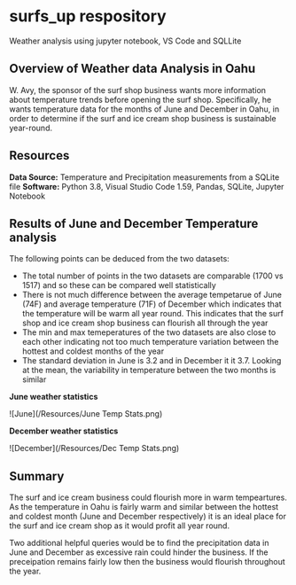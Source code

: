 # surfs_up respository
Weather analysis using jupyter notebook, VS Code and SQLLite

## Overview of Weather data Analysis in Oahu
W. Avy, the sponsor of the surf shop business wants more information about temperature trends before opening the surf shop. Specifically, he wants temperature data for the months of June and December in Oahu, in order to determine if the surf and ice cream shop business is sustainable year-round.


## Resources
**Data Source:** Temperature and Precipitation measurements from a SQLite file
**Software:** Python 3.8, Visual Studio Code 1.59, Pandas, SQLite, Jupyter Notebook


## Results of June and December Temperature analysis
The following points can be deduced from the two datasets:
- The total number of points in the two datasets are comparable (1700 vs 1517) and so these can be compared well statistically
- There is not much difference between the average tempetarue of June  (74F) and average temperature (71F) of December which indicates that the temperature will be warm all year round. This indicates that the surf shop and ice cream shop business can flourish all through the year
- The min and max temeperatures of the two datasets are also close to each other indicating not too much temperature variation between the hottest and coldest months of the year 
- The standard deviation in June is 3.2 and in December it it 3.7. Looking at the mean, the variability in temperature between the two months is similar

**June weather statistics**

![June](/Resources/June Temp Stats.png)

**December weather statistics**

![December](/Resources/Dec Temp Stats.png)

## Summary

The surf and ice cream business could flourish more in warm tempeartures. As the temperature in Oahu is fairly warm and similar between the hottest and coldest month (June and December respectively) it is an ideal place for the surf and ice cream shop as it would profit all year round.

Two additional helpful queries would be to find the precipitation data in June and December as excessive rain could hinder the business. If the preceipation remains fairly low then the business would flourish throughout the year.


